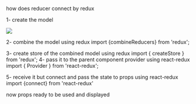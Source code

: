 
how does reducer connect by redux 

1- create the model 

![](https://uploads.codesandbox.io/uploads/user/88233b0a-348f-44c1-8774-4518d4a4ddb2/eoB4-Screen%20Shot%202018-07-28%20at%2011.34.54%20PM.png
)

2- combine the model using redux 
import {combineReducers} from 'redux';

3- create store of the combined model using redux 
import { createStore } from 'redux';
4- pass it to the parent component  provider using react-redux
import { Provider } from 'react-redux';

5- receive it but connect and pass the state to props using react-redux
import {connect} from 'react-redux'

now props ready to be used and displayed 



